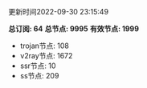 更新时间2022-09-30 23:15:49

**总订阅: 64**
**总节点: 9995**
**有效节点: 1999**
- trojan节点: 108
- v2ray节点: 1672
- ssr节点: 10
- ss节点: 209
